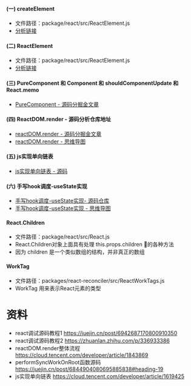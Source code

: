 #### (一) createElement
- 文件路径：package/react/src/ReactElement.js
- [分析链接](https://github.com/woow-wu7/react-source-code-analysis/blob/main/packages/react/src/ReactElement.js)

#### (二) ReactElement
- 文件路径：package/react/src/ReactElement.js
- [分析链接](https://github.com/woow-wu7/react-source-code-analysis/blob/main/packages/react/src/ReactElement.js)


#### (三) PureComponent 和 Component 和 shouldComponentUpdate 和 React.memo
- [PureComponent - 源码分掘金文章](https://juejin.cn/post/6993980489463758855/#heading-10)


#### (四) ReactDOM.render - 源码分析仓库地址
- [reactDOM.render - 源码分掘金文章](https://juejin.cn/post/6993980489463758855)
- [reactDOM.render - 思维导图](https://github.com/woow-wu7/7-react-source-code-analysis/tree/main/src/images/ReactDOM.render.png)

#### (五) js实现单向链表
- [js实现单向链表 - 源码](https://github.com/woow-wu7/7-react-source-code-analysis/blob/main/src/manual/linked-list.js)

#### (六) 手写hook调度-useState实现
- [手写hook调度-useState实现- 源码仓库](https://github.com/woow-wu7/7-react-source-code-analysis/blob/main/src/manual/hooks-manual.js)
- [手写hook调度-useState实现 - 思维导图](https://github.com/woow-wu7/7-react-source-code-analysis/blob/main/src/images/hook-useState.png)

#### React.Children
- 文件路径：package/react/src/React.js
- React.Children对象上面具有处理 this.props.children 的各种方法
- 因为 children 是一个类似数组的结构，并非真正的数组

#### WorkTag
- 文件路径：packages/react-reconciler/src/ReactWorkTags.js
- WorkTag 用来表示React元素的类型




# 资料
- react调试源码教程1 https://juejin.cn/post/6942687170800910350
- react调试源码教程2 https://zhuanlan.zhihu.com/p/336933386
- reactDOM.render整体流程 https://cloud.tencent.com/developer/article/1843869
- performSyncWorkOnRoot函数源码 https://juejin.cn/post/6844904080695885838#heading-19
- js实现单向链表 https://cloud.tencent.com/developer/article/1619425


